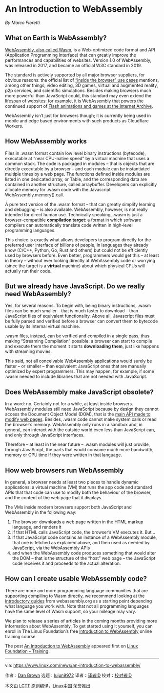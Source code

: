 [#]: subject: (An Introduction to WebAssembly)
[#]: via: (https://www.linux.com/news/an-introduction-to-webassembly/)
[#]: author: (Dan Brown https://training.linuxfoundation.org/announcements/an-introduction-to-webassembly/)
[#]: collector: (lujun9972)
[#]: translator: ( )
[#]: reviewer: ( )
[#]: publisher: ( )
[#]: url: ( )

An Introduction to WebAssembly
======

_By Marco Fioretti_

## **What on Earth is WebAssembly?**

[WebAssembly, also called Wasm][1], is a Web-optimized code format and API (Application Programming Interface) that can greatly improve the performances and capabilities of websites. Version 1.0 of WebAssembly, was released in 2017, and became an official W3C standard in 2019.

The standard is actively supported by all major browser suppliers, for obvious reasons: the official list of [“inside the browser” use cases][2] mentions, among other things, video editing, 3D games, virtual and augmented reality, p2p services, and scientific simulations. Besides making browsers much more powerful than JavaScript could, this standard may even extend the lifespan of websites: for example, it is WebAssembly that powers the continued support of [Flash animations and games at the Internet Archive][3].

WebAssembly isn’t just for browsers though; it is currently being used in mobile and edge based environments with such products as Cloudflare Workers.

## **How WebAssembly works**

Files in .wasm format contain low level binary instructions (bytecode), executable at “near CPU-native speed” by a virtual machine that uses a common stack. The code is packaged in modules – that is objects that are directly executable by a browser – and each module can be instantiated multiple times by a web page. The functions defined inside modules are listed in one dedicated array, or Table, and the corresponding data are contained in another structure, called arraybuffer. Developers can explicitly allocate memory for .wasm code with the Javascript WebAssembly.memory() call.

A pure text version of the .wasm format – that can greatly simplify learning and debugging – is also available. WebAssembly, however, is not really intended for direct human use. Technically speaking, .wasm is just a browser-compatible **compilation target**: a format in which software compilers can automatically translate code written in high-level programming languages.

This choice is exactly what allows developers to program directly for the preferred user interface of billions of people, in languages they already know (C/C++, Python, Go, Rust and others) but could not be efficiently used by browsers before. Even better, programmers would get this – at least in theory – without ever looking directly at WebAssembly code or worrying (since the target is a **virtual** machine) about which physical CPUs will actually run their code.

## **But we already have JavaScript. Do we really need WebAssembly?**

Yes, for several reasons. To begin with, being binary instructions, .wasm files can be much smaller – that is much faster to download – than JavaScript files of equivalent functionality. Above all, Javascript files must be fully parsed and verified before a browser can convert them to bytecode usable by its internal virtual machine.

.wasm files, instead, can be verified and compiled in a single pass, thus making “Streaming Compilation” possible: a browser can start to compile and execute them the moment it starts **downloading them**, just like happens with streaming movies.

This said, not all conceivable WebAssembly applications would surely be faster – or smaller – than equivalent JavaScript ones that are manually optimized by expert programmers. This may happen, for example, if some .wasm needed to include libraries that are not needed with JavaScript.

## **Does WebAssembly make JavaScript obsolete?**

In a word: no. Certainly not for a while, at least inside browsers. WebAssembly modules still need JavaScript because by design they cannot access the Document Object Model (DOM), that is the [main API made to modify web pages][4]. Besides, .wasm code cannot make system calls or read the browser’s memory. WebAssembly only runs in a sandbox and, in general, can interact with the outside world even less than JavaScript can, and only through JavaScript interfaces.

Therefore – at least in the near future – .wasm modules will just provide, through JavaScript, the parts that would consume much more bandwidth, memory or CPU time if they were written in that language.

## **How web browsers run WebAssembly**

In general, a browser needs at least two pieces to handle dynamic applications: a virtual machine (VM) that runs the app code and standard APIs that that code can use to modify both the behaviour of the browser, and the content of the web page that it displays.

The VMs inside modern browsers support both JavaScript and WebAssembly in the following way:

  1. The browser downloads a web page written in the HTML markup language, and renders it
  2. if that HTML calls JavaScript code, the browser’s VM executes it. But…
  3. if that JavaScript code contains an instance of a WebAssembly module, that one is fetched as explained above, and then used as needed by JavaScript, via the WebAssembly APIs
  4. and when the WebAssembly code produces something that would alter the DOM – that is the structure of the “host” web page – the JavaScript code receives it and proceeds to the actual alteration.



## **How can I create usable WebAssembly code?**

There are more and more programming language communities that are supporting compiling to Wasm directly, we recommend looking at the [introductory guides][5] from webassembly.org as a starting point depending what language you work with. Note that not all programming languages have the same level of Wasm support, so your mileage may vary. 

We plan to release a series of articles in the coming months providing more information about WebAssembly. To get started using it yourself, you can enroll in The Linux Foundation’s free [Introduction to WebAssembly][6] online training course.

The post [An Introduction to WebAssembly][7] appeared first on [Linux Foundation – Training][8].

--------------------------------------------------------------------------------

via: https://www.linux.com/news/an-introduction-to-webassembly/

作者：[Dan Brown][a]
选题：[lujun9972][b]
译者：[译者ID](https://github.com/译者ID)
校对：[校对者ID](https://github.com/校对者ID)

本文由 [LCTT](https://github.com/LCTT/TranslateProject) 原创编译，[Linux中国](https://linux.cn/) 荣誉推出

[a]: https://training.linuxfoundation.org/announcements/an-introduction-to-webassembly/
[b]: https://github.com/lujun9972
[1]: https://webassembly.org/
[2]: https://webassembly.org/docs/use-cases/
[3]: https://blog.archive.org/2020/11/19/flash-animations-live-forever-at-the-internet-archive/
[4]: https://developer.mozilla.org/en-US/docs/Web/API/Document_Object_Model/Introduction
[5]: https://webassembly.org/getting-started/developers-guide/
[6]: https://training.linuxfoundation.org/training/introduction-to-webassembly-lfd133/
[7]: https://training.linuxfoundation.org/announcements/an-introduction-to-webassembly/
[8]: https://training.linuxfoundation.org/
